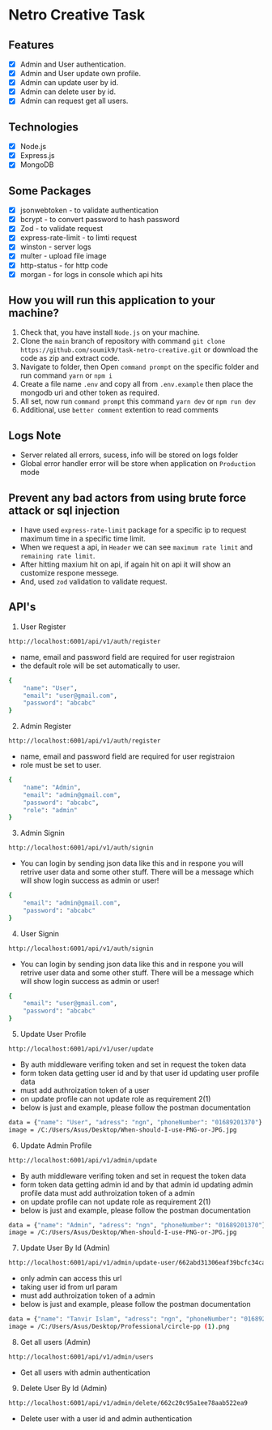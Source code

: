 # Netro Creative Task

## Features

- [x] Admin and User authentication.
- [x] Admin and User update own profile.
- [x] Admin can update user by id.
- [x] Admin can delete user by id.
- [x] Admin can request get all users.

## Technologies

- [x] Node.js
- [x] Express.js
- [x] MongoDB

## Some Packages

- [x] jsonwebtoken - to validate authentication
- [x] bcrypt - to convert password to hash password
- [x] Zod - to validate request
- [x] express-rate-limit - to limti request
- [x] winston - server logs
- [x] multer - upload file image
- [x] http-status - for http code
- [x] morgan - for logs in console which api hits

## How you will run this application to your machine?

1. Check that, you have install `Node.js` on your machine.
2. Clone the `main` branch of repository with command `git clone https://github.com/soumik9/task-netro-creative.git` or download the code as zip and extract code.
3. Navigate to folder, then Open `command prompt` on the specific folder and run command `yarn` or `npm i`
4. Create a file name `.env` and copy all from `.env.example` then place the mongodb uri and other token as required.
5. All set, now run `command prompt` this command `yarn dev` or `npm run dev`
6. Additional, use `better comment` extention to read comments 

## Logs Note

- Server related all errors, sucess, info will be stored on logs folder
- Global error handler error will be store when application on `Production` mode

## Prevent any bad actors from using brute force attack or sql injection

- I have used `express-rate-limit` package for a specific ip to request maximum time in a specific time limit.
- When we request a api, in `Header` we can see `maximum rate limit` and `remaining rate limit`.
- After hitting maxium hit on api, if again  hit on api it will show an customize respone messege.
- And, used `zod` validation to validate request.

## API's

1. User Register

```bash
http://localhost:6001/api/v1/auth/register
```

- name, email and password field are required for user registraion
- the default role will be set automatically to user.

```bash
{
    "name": "User",
    "email": "user@gmail.com",
    "password": "abcabc"
}
```

2. Admin Register

```bash
http://localhost:6001/api/v1/auth/register
```

- name, email and password field are required for user registraion
- role must be set to user.

```bash
{
    "name": "Admin",
    "email": "admin@gmail.com",
    "password": "abcabc",
    "role": "admin"
}
```

3. Admin Signin

```bash
http://localhost:6001/api/v1/auth/signin
```

- You can login by sending json data like this and in respone you will retrive user data and some other stuff. There will be a message which will show login success as admin or user!

```bash
{
    "email": "admin@gmail.com",
    "password": "abcabc"
}
```

4. User Signin

```bash
http://localhost:6001/api/v1/auth/signin
```

- You can login by sending json data like this and in respone you will retrive user data and some other stuff. There will be a message which will show login success as admin or user!

```bash
{
    "email": "user@gmail.com",
    "password": "abcabc"
}
```

5. Update User Profile

```bash
http://localhost:6001/api/v1/user/update
```

- By auth middleware verifing token and set in request the token data
- form token data getting user id and by that user id updating user profile data
- must add authroization token of a user
- on update profile can not update role as requirement 2(1)
- below is just and example, please follow the postman documentation

```bash
data = {"name": "User", "adress": "ngn", "phoneNumber": "01689201370"}
image = /C:/Users/Asus/Desktop/When-should-I-use-PNG-or-JPG.jpg
```

6. Update Admin Profile

```bash
http://localhost:6001/api/v1/admin/update
```

- By auth middleware verifing token and set in request the token data
- form token data getting admin id and by that admin id updating admin profile data
must add authroization token of a admin
- on update profile can not update role as requirement 2(1)
- below is just and example, please follow the postman documentation

```bash
data = {"name": "Admin", "adress": "ngn", "phoneNumber": "01689201370"}
image = /C:/Users/Asus/Desktop/When-should-I-use-PNG-or-JPG.jpg
```

7. Update User By Id (Admin)

```bash
http://localhost:6001/api/v1/admin/update-user/662abd31306eaf39bcfc34ca
```

- only admin can access this url
- taking user id from url param
- must add authroization token of a admin
- below is just and example, please follow the postman documentation

```bash
data = {"name": "Tanvir Islam", "adress": "ngn", "phoneNumber": "01689201370", "role": "user"}
image = /C:/Users/Asus/Desktop/Professional/circle-pp (1).png
```

8. Get all users (Admin)

```bash
http://localhost:6001/api/v1/admin/users
```

- Get all users with admin authentication

9. Delete User By Id (Admin)

```bash
http://localhost:6001/api/v1/admin/delete/662c20c95a1ee78aab522ea9
```

- Delete user with a user id and admin authentication
